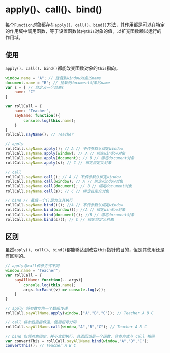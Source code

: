 # apply()、call()、bind()

每个`Function`对象都存在`apply()`、`call()`、`bind()`方法，其作用都是可以在特定的作用域中调用函数，等于设置函数体内`this`对象的值，以扩充函数赖以运行的作用域。

## 使用
`apply()`、`call()`、`bind()`都能改变函数对象的`this`指向。

```javascript
window.name = "A"; // 挂载到window对象的name
document.name = "B"; // 挂载到document对象的name
var s = { // 自定义一个对象s
    name: "C"
}

var rollCall = {
    name: "Teacher",
    sayName: function(){
        console.log(this.name);
    }
}
rollCall.sayName(); // Teacher

// apply
rollCall.sayName.apply(); // A // 不传参默认绑定window
rollCall.sayName.apply(window); // A // 绑定window对象
rollCall.sayName.apply(document); // B // 绑定document对象
rollCall.sayName.apply(s); // C // 绑定自定义对象

// call
rollCall.sayName.call(); // A // 不传参默认绑定window
rollCall.sayName.call(window); // A // 绑定window对象
rollCall.sayName.call(document); // B // 绑定document对象
rollCall.sayName.call(s); // C // 绑定自定义对象

// bind // 最后一个()是为让其执行
rollCall.sayName.bind()(); //A // 不传参默认绑定window
rollCall.sayName.bind(window)(); //A // 绑定window对象
rollCall.sayName.bind(document)(); //B // 绑定document对象
rollCall.sayName.bind(s)(); // C // 绑定自定义对象
```
## 区别
虽然`apply()`、`call()`、`bind()`都能够达到改变`this`指针的目的，但是其使用还是有区别的。

```javascript
// apply与call传参方式不同
window.name = "Teacher";
var rollCall = {
    sayAllName: function(...args){
        console.log(this.name);
        args.forEach((v) => console.log(v));
    }
}

// apply 将参数作为一个数组传递
rollCall.sayAllName.apply(window,["A","B","C"]); // Teacher A B C

// call 将参数直接传递，使用逗号分隔
rollCall.sayAllName.call(window,"A","B","C"); // Teacher A B C

// bind 仅将对象绑定，并不立即执行，其返回值是一个函数，传参方式与 call 相同
var convertThis = rollCall.sayAllName.bind(window,"A","B","C"); 
convertThis(); // Teacher A B C
```
